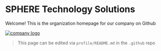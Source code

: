 # SPHERE Technology Solutions

Welcome! This is the organization homepage for our company on Github

[![company logo](https://sphereco.com/wp-content/uploads/2022/06/logo.png)](https://www.sphereco.com)

> This page can be edited via `profile/README.md` in the `.github` repo
